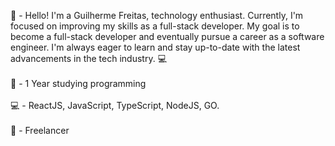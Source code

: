 
👋 - Hello! I'm a Guilherme Freitas, technology enthusiast. Currently, I'm focused on improving my skills as a full-stack developer. My goal is to become a full-stack developer and eventually pursue a career as a software engineer. I'm always eager to learn and stay up-to-date with the latest advancements in the tech industry. 💻
<br/>
<br/>
🌱 - 1 Year studying programming
<br/>
<br/>
💻 - ReactJS, JavaScript, TypeScript, NodeJS, GO.
<br/>
<br/>
💼 - Freelancer
<br/>
<br/>




